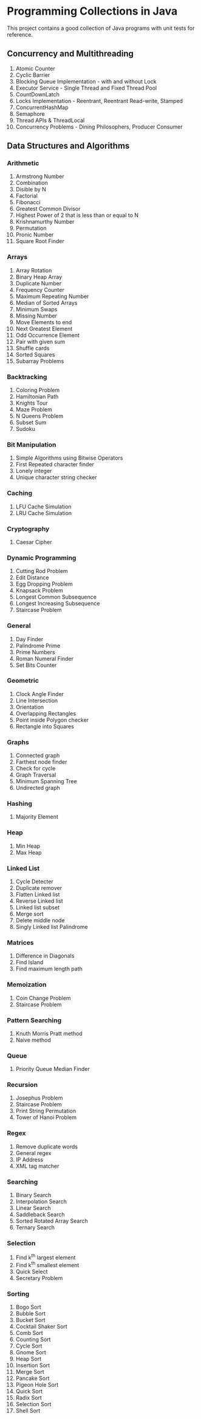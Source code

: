 # Programming Collections in Java
This project contains a good collection of Java programs with unit tests for reference. 


## Concurrency and Multithreading

1.  Atomic Counter
2.  Cyclic Barrier
3.  Blocking Queue Implementation - with and without Lock
4.  Executor Service - Single Thread and Fixed Thread Pool
5.  CountDownLatch
6.  Locks Implementation - Reentrant, Reentrant Read-write, Stamped
7.  ConcurrentHashMap
8.  Semaphore
9.  Thread APIs & ThreadLocal
10. Concurrency Problems - Dining Philosophers, Producer Consumer


## Data Structures and Algorithms

### Arithmetic

1.  Armstrong Number
2.  Combination
3.  Disible by N
4.  Factorial
5.  Fibonacci
6.  Greatest Common Divisor
7.  Highest Power of 2 that is less than or equal to N
8.  Krishnamurthy Number
9.  Permutation
10. Pronic Number
11. Square Root Finder

### Arrays

1.  Array Rotation
2.  Binary Heap Array
3.  Duplicate Number
4.  Frequency Counter
5.  Maximum Repeating Number
6.  Median of Sorted Arrays
7.  Minimum Swaps
8.  Missing Number
9.  Move Elements to end
10. Next Greatest Element
11. Odd Occurrence Element
12. Pair with given sum
13. Shuffle cards
14. Sorted Squares
15. Subarray Problems

### Backtracking

1.  Coloring Problem
2.  Hamiltonian Path
3.  Knights Tour
4.  Maze Problem
5.  N Queens Problem
6.  Subset Sum
7.  Sudoku

### Bit Manipulation

1.  Simple Algorithms using Bitwise Operators
2.  First Repeated character finder
3.  Lonely integer
4.  Unique character string checker

### Caching

1.  LFU Cache Simulation
2.  LRU Cache Simulation

### Cryptography

1.  Caesar Cipher

### Dynamic Programming

1.  Cutting Rod Problem
2.  Edit Distance
3.  Egg Dropping Problem
4.  Knapsack Problem
5.  Longest Common Subsequence
6.  Longest Increasing Subsequence
7.  Staircase Problem

### General

1.  Day Finder
2.  Palindrome Prime
3.  Prime Numbers
4.  Roman Numeral Finder
5.  Set Bits Counter

### Geometric

1.  Clock Angle Finder
2.  Line Intersection
3.  Orientation
4.  Overlapping Rectangles
5.  Point inside Polygon checker
6.  Rectangle into Squares

### Graphs

1.  Connected graph
2.  Farthest node finder
3.  Check for cycle
4.  Graph Traversal
5.  Minimum Spanning Tree
6.  Undirected graph

### Hashing

1.  Majority Element

### Heap

1.  Min Heap
2.  Max Heap

### Linked List

1.  Cycle Detecter
2.  Duplicate remover
3.  Flatten Linked list
4.  Reverse Linked list
5.  Linked list subset
6.  Merge sort
7.  Delete middle node
8.  Singly Linked list Palindrome

### Matrices

1.  Difference in Diagonals
2.  Find Island
3.  Find maximum length path

### Memoization

1.  Coin Change Problem
2.  Staircase Problem

### Pattern Searching

1.  Knuth Morris Pratt method
2.  Naive method

### Queue

1.  Priority Queue Median Finder

### Recursion

1.  Josephus Problem
2.  Staircase Problem
3.  Print String Permutation
4.  Tower of Hanoi Problem

### Regex

1.  Remove duplicate words
2.  General regex
3.  IP Address
4.  XML tag matcher

### Searching

1.  Binary Search
2.  Interpolation Search
3.  Linear Search
4.  Saddleback Search
5.  Sorted Rotated Array Search
6.  Ternary Search

### Selection

1.  Find k<sup>th</sup> largest element
2.  Find k<sup>th</sup> smallest element
3.  Quick Select
4.  Secretary Problem

### Sorting

1.  Bogo Sort
2.  Bubble Sort
3.  Bucket Sort
4.  Cocktail Shaker Sort
5.  Comb Sort
6.  Counting Sort
7.  Cycle Sort
8.  Gnome Sort
9.  Heap Sort
10. Insertion Sort
11. Merge Sort
12. Pancake Sort
13. Pigeon Hole Sort
14. Quick Sort
15. Radix Sort
16. Selection Sort
17. Shell Sort

